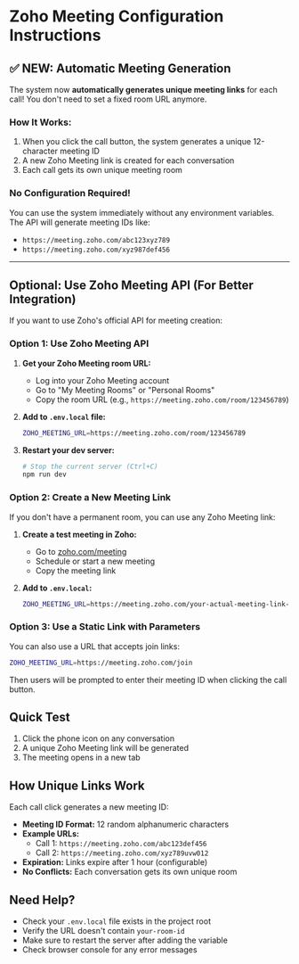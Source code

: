 # Zoho Meeting Configuration Instructions

## ✅ NEW: Automatic Meeting Generation

The system now **automatically generates unique meeting links** for each call! You don't need to set a fixed room URL anymore.

### How It Works:
1. When you click the call button, the system generates a unique 12-character meeting ID
2. A new Zoho Meeting link is created for each conversation
3. Each call gets its own unique meeting room

### No Configuration Required!

You can use the system immediately without any environment variables. The API will generate meeting IDs like:
- `https://meeting.zoho.com/abc123xyz789`
- `https://meeting.zoho.com/xyz987def456`

---

## Optional: Use Zoho Meeting API (For Better Integration)

If you want to use Zoho's official API for meeting creation:

### Option 1: Use Zoho Meeting API

1. **Get your Zoho Meeting room URL:**
   - Log into your Zoho Meeting account
   - Go to "My Meeting Rooms" or "Personal Rooms"
   - Copy the room URL (e.g., `https://meeting.zoho.com/room/123456789`)

2. **Add to `.env.local` file:**
   ```bash
   ZOHO_MEETING_URL=https://meeting.zoho.com/room/123456789
   ```
   
3. **Restart your dev server:**
   ```bash
   # Stop the current server (Ctrl+C)
   npm run dev
   ```

### Option 2: Create a New Meeting Link

If you don't have a permanent room, you can use any Zoho Meeting link:

1. **Create a test meeting in Zoho:**
   - Go to [zoho.com/meeting](https://zoho.com/meeting)
   - Schedule or start a new meeting
   - Copy the meeting link

2. **Add to `.env.local`:**
   ```bash
   ZOHO_MEETING_URL=https://meeting.zoho.com/your-actual-meeting-link-here
   ```

### Option 3: Use a Static Link with Parameters

You can also use a URL that accepts join links:
```bash
ZOHO_MEETING_URL=https://meeting.zoho.com/join
```

Then users will be prompted to enter their meeting ID when clicking the call button.

## Quick Test

1. Click the phone icon on any conversation
2. A unique Zoho Meeting link will be generated
3. The meeting opens in a new tab

## How Unique Links Work

Each call click generates a new meeting ID:
- **Meeting ID Format:** 12 random alphanumeric characters
- **Example URLs:** 
  - Call 1: `https://meeting.zoho.com/abc123def456`
  - Call 2: `https://meeting.zoho.com/xyz789uvw012`
- **Expiration:** Links expire after 1 hour (configurable)
- **No Conflicts:** Each conversation gets its own unique room

## Need Help?

- Check your `.env.local` file exists in the project root
- Verify the URL doesn't contain `your-room-id`
- Make sure to restart the server after adding the variable
- Check browser console for any error messages

